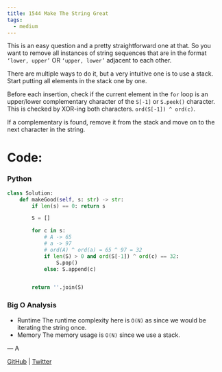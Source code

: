 ```yaml
---
title: 1544 Make The String Great
tags:
  - medium
---
```


This is an easy question and a pretty straightforward one at that. So you want to remove all instances of string sequences that are in the format `‘lower, upper’` OR `‘upper, lower’` adjacent to each other.

There are multiple ways to do it, but a very intuitive one is to use a stack. Start putting all elements in the stack one by one.

Before each insertion, check if the current element in the `for` loop is an upper/lower complementary character of the `S[-1]` or `S.peek()` character. This is checked by XOR-ing both characters. `ord(S[-1]) ^ ord(c)`.

If a complementary is found, remove it from the stack and move on to the next character in the string.

# Code:

### Python

```python
class Solution:
    def makeGood(self, s: str) -> str:
        if len(s) == 0: return s

        S = []

        for c in s:
            # A -> 65
            # a -> 97
            # ord(A) ^ ord(a) = 65 ^ 97 = 32
            if len(S) > 0 and ord(S[-1]) ^ ord(c) == 32:
                S.pop()
            else: S.append(c)


        return ''.join(S)
```

### Big O Analysis

- Runtime
  The runtime complexity here is `O(N)` as since we would be iterating the string once.
- Memory
  The memory usage is `O(N)` since we use a stack.

— A

[GitHub](https://github.com/athkdev) | [Twitter](https://twitter.com/athkdev)
